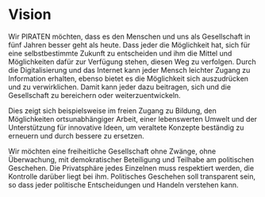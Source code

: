 # Vision

Wir PIRATEN möchten, dass es den Menschen und uns als Gesellschaft in fünf Jahren besser geht als heute. Dass jeder die Möglichkeit hat, sich für eine selbstbestimmte Zukunft zu entscheiden und ihm die Mittel und Möglichkeiten dafür zur Verfügung stehen, diesen Weg zu verfolgen. Durch die Digitalisierung und das Internet kann jeder Mensch leichter Zugang zu Information erhalten, ebenso bietet es die Möglichkeit sich auszudrücken und zu verwirklichen. Damit kann jeder dazu beitragen, sich und die Gesellschaft zu bereichern oder weiterzuentwickeln.

Dies zeigt sich beispielsweise im freien Zugang zu Bildung, den Möglichkeiten ortsunabhängiger Arbeit, einer lebenswerten Umwelt und der Unterstützung für innovative Ideen, um veraltete Konzepte beständig zu erneuern und durch bessere zu ersetzen.

Wir möchten eine freiheitliche Gesellschaft ohne Zwänge, ohne Überwachung, mit demokratischer Beteiligung und Teilhabe am politischen Geschehen. Die Privatsphäre jedes Einzelnen muss respektiert werden, die Kontrolle darüber liegt bei ihm. Politisches Geschehen soll transparent sein, so dass jeder politische Entscheidungen und Handeln verstehen kann.

